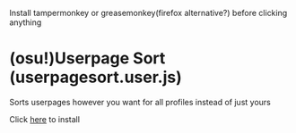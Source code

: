 Install tampermonkey or greasemonkey(firefox alternative?) before clicking anything
# (osu!)Userpage Sort (userpagesort.user.js)
Sorts userpages however you want for all profiles instead of just yours

Click [here](https://github.com/Thymue/userscripts/raw/master/userpagesort.user.js) to install
